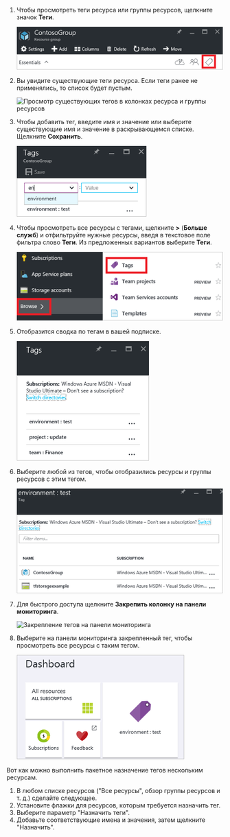 1. Чтобы просмотреть теги ресурса или группы ресурсов, щелкните значок **Теги**. 
   
     ![Значок "Теги" в колонках ресурса и группы ресурсов](./media/resource-manager-tag-resources/select-tag-icon.png)
2. Вы увидите существующие теги ресурса. Если теги ранее не применялись, то список будет пустым. 

     ![Просмотр существующих тегов в колонках ресурса и группы ресурсов](./media/resource-manager-tag-resources/existing-tags.png)
3. Чтобы добавить тег, введите имя и значение или выберите существующие имя и значение в раскрывающемся списке. Щелкните **Сохранить**.

     ![Добавление нового тега](./media/resource-manager-tag-resources/tag-resources.png)
3. Чтобы просмотреть все ресурсы с тегами, щелкните **>** (**Больше служб**) и отфильтруйте нужные ресурсы, введя в текстовое поле фильтра слово **Теги**. Из предложенных вариантов выберите **Теги**.
   
     ![Поиск тегов с помощью узла "Обзор"](./media/resource-manager-tag-resources/browse-tags.png)
4. Отобразится сводка по тегам в вашей подписке.
   
     ![Отображение всех тегов](./media/resource-manager-tag-resources/tag-taxonomy.png)
5. Выберите любой из тегов, чтобы отобразились ресурсы и группы ресурсов с этим тегом.
   
     ![Отображение ресурсов с тегами](./media/resource-manager-tag-resources/show-tagged-resources.png)
6. Для быстрого доступа щелкните **Закрепить колонку на панели мониторинга**.
   
     ![Закрепление тегов на панели мониторинга](./media/resource-manager-tag-resources/pin-tag.png)
7. Выберите на панели мониторинга закрепленный тег, чтобы просмотреть все ресурсы с таким тегом.

     ![Закрепление тегов на панели мониторинга](./media/resource-manager-tag-resources/show-pinned-tag.png)


Вот как можно выполнить пакетное назначение тегов нескольким ресурсам.
1. В любом списке ресурсов ("Все ресурсы", обзор группы ресурсов и т. д.) сделайте следующее.
2. Установите флажки для ресурсов, которым требуется назначить тег.
3. Выберите параметр "Назначить теги".
4. Добавьте соответствующие имена и значения, затем щелкните "Назначить".
